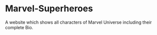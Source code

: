 # Marvel-Superheroes
A website which shows all characters of Marvel Universe including their complete Bio.

